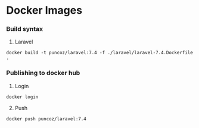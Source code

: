 # Docker Images

### Build syntax

1. Laravel
```shell
docker build -t puncoz/laravel:7.4 -f ./laravel/laravel-7.4.Dockerfile .
```

### Publishing to docker hub

1. Login
```shell
docker login
```

2. Push
```shell
docker push puncoz/laravel:7.4
```
